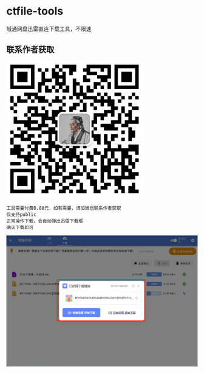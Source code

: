 # ctfile-tools
城通网盘迅雷直连下载工具，不限速

## 联系作者获取
![加微信 yuyi297341015](w.png)

````
工具需要付费8.88元，如有需要，请加微信联系作者获取
仅支持public
正常操作下载，会自动弹出迅雷下载框
确认下载即可
````

![加微信 yuyi297341015](2.png)
